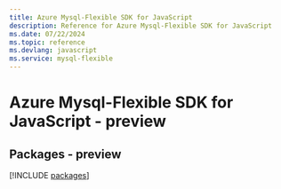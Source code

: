 ```yaml
---
title: Azure Mysql-Flexible SDK for JavaScript
description: Reference for Azure Mysql-Flexible SDK for JavaScript
ms.date: 07/22/2024
ms.topic: reference
ms.devlang: javascript
ms.service: mysql-flexible
---
```

# Azure Mysql-Flexible SDK for JavaScript - preview
## Packages - preview
[!INCLUDE [packages](mysql-flexible-index.md)]